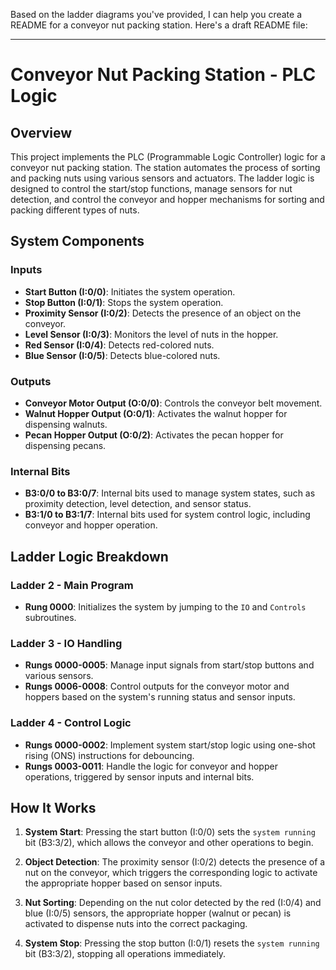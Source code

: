 Based on the ladder diagrams you've provided, I can help you create a README for a conveyor nut packing station. Here's a draft README file:

---

# Conveyor Nut Packing Station - PLC Logic

## Overview
This project implements the PLC (Programmable Logic Controller) logic for a conveyor nut packing station. The station automates the process of sorting and packing nuts using various sensors and actuators. The ladder logic is designed to control the start/stop functions, manage sensors for nut detection, and control the conveyor and hopper mechanisms for sorting and packing different types of nuts.

## System Components

### Inputs
- **Start Button (I:0/0)**: Initiates the system operation.
- **Stop Button (I:0/1)**: Stops the system operation.
- **Proximity Sensor (I:0/2)**: Detects the presence of an object on the conveyor.
- **Level Sensor (I:0/3)**: Monitors the level of nuts in the hopper.
- **Red Sensor (I:0/4)**: Detects red-colored nuts.
- **Blue Sensor (I:0/5)**: Detects blue-colored nuts.

### Outputs
- **Conveyor Motor Output (O:0/0)**: Controls the conveyor belt movement.
- **Walnut Hopper Output (O:0/1)**: Activates the walnut hopper for dispensing walnuts.
- **Pecan Hopper Output (O:0/2)**: Activates the pecan hopper for dispensing pecans.

### Internal Bits
- **B3:0/0 to B3:0/7**: Internal bits used to manage system states, such as proximity detection, level detection, and sensor status.
- **B3:1/0 to B3:1/7**: Internal bits used for system control logic, including conveyor and hopper operation.

## Ladder Logic Breakdown

### Ladder 2 - Main Program
- **Rung 0000**: Initializes the system by jumping to the `IO` and `Controls` subroutines.

### Ladder 3 - IO Handling
- **Rungs 0000-0005**: Manage input signals from start/stop buttons and various sensors.
- **Rungs 0006-0008**: Control outputs for the conveyor motor and hoppers based on the system's running status and sensor inputs.

### Ladder 4 - Control Logic
- **Rungs 0000-0002**: Implement system start/stop logic using one-shot rising (ONS) instructions for debouncing.
- **Rungs 0003-0011**: Handle the logic for conveyor and hopper operations, triggered by sensor inputs and internal bits.

## How It Works

1. **System Start**: Pressing the start button (I:0/0) sets the `system running` bit (B3:3/2), which allows the conveyor and other operations to begin.
   
2. **Object Detection**: The proximity sensor (I:0/2) detects the presence of a nut on the conveyor, which triggers the corresponding logic to activate the appropriate hopper based on sensor inputs.
   
3. **Nut Sorting**: Depending on the nut color detected by the red (I:0/4) and blue (I:0/5) sensors, the appropriate hopper (walnut or pecan) is activated to dispense nuts into the correct packaging.

4. **System Stop**: Pressing the stop button (I:0/1) resets the `system running` bit (B3:3/2), stopping all operations immediately.

